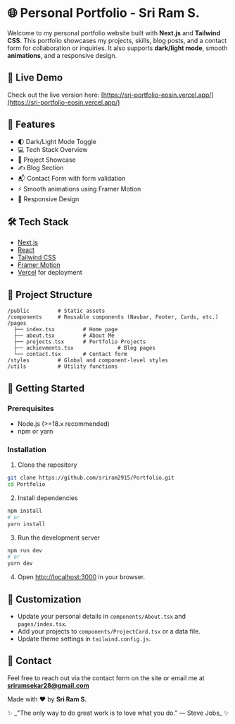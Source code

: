 # 🌐 Personal Portfolio - Sri Ram S.

Welcome to my personal portfolio website built with **Next.js** and **Tailwind CSS**. This portfolio showcases my projects, skills, blog posts, and a contact form for collaboration or inquiries. It also supports **dark/light mode**, smooth **animations**, and a responsive design.

## 🔗 Live Demo

Check out the live version here: [https://sri-portfolio-eosin.vercel.app/](https://sri-portfolio-eosin.vercel.app/)

## 📸 Features

* 🌓 Dark/Light Mode Toggle
* 💻 Tech Stack Overview
* 📂 Project Showcase
* ✍️ Blog Section
* 📬 Contact Form with form validation
* ⚡ Smooth animations using Framer Motion
* 📱 Responsive Design

## 🛠️ Tech Stack

* [Next.js](https://nextjs.org/)
* [React](https://reactjs.org/)
* [Tailwind CSS](https://tailwindcss.com/)
* [Framer Motion](https://www.framer.com/motion/)
* [Vercel](https://vercel.com/) for deployment

## 📁 Project Structure

```
/public         # Static assets
/components     # Reusable components (Navbar, Footer, Cards, etc.)
/pages
  ├── index.tsx         # Home page
  ├── about.tsx         # About Me
  ├── projects.tsx      # Portfolio Projects
  ├── achievments.tsx              # Blog pages
  └── contact.tsx       # Contact form
/styles         # Global and component-level styles
/utils          # Utility functions
```

## 🚀 Getting Started

### Prerequisites

* Node.js (>=18.x recommended)
* npm or yarn

### Installation

1. Clone the repository

```bash
git clone https://github.com/sriram2915/Portfolio.git
cd Portfolio
```

2. Install dependencies

```bash
npm install
# or
yarn install
```

3. Run the development server

```bash
npm run dev
# or
yarn dev
```

4. Open [http://localhost:3000](http://localhost:3000) in your browser.

## 📝 Customization

* Update your personal details in `components/About.tsx` and `pages/index.tsx`.
* Add your projects to `components/ProjectCard.tsx` or a data file.
* Update theme settings in `tailwind.config.js`.

## 📧 Contact

Feel free to reach out via the contact form on the site or email me at **[sriramsekar28@gmail.com](mailto:sriramsekar28@gmail.com)**


Made with ❤️ by **Sri Ram S.**
<p align="center">
 ✨ _"The only way to do great work is to love what you do." — Steve Jobs_ ✨
</p>

